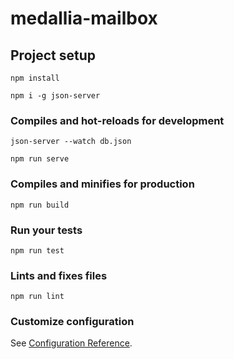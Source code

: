 # medallia-mailbox

## Project setup

```
npm install
```

```
npm i -g json-server
```

### Compiles and hot-reloads for development

```
json-server --watch db.json
```

```
npm run serve
```

### Compiles and minifies for production

```
npm run build
```

### Run your tests

```
npm run test
```

### Lints and fixes files

```
npm run lint
```

### Customize configuration

See [Configuration Reference](https://cli.vuejs.org/config/).
